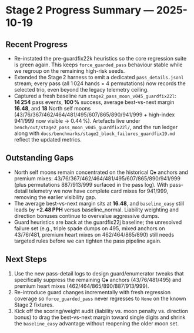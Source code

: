 # Stage 2 Progress Summary — 2025-10-19

## Recent Progress
- Re-instated the pre-guardfix22k heuristics so the core regression suite is green again. This keeps `force_guarded_pass` behaviour stable while we regroup on the remaining high-risk seeds.
- Extended the Stage 2 harness to emit a dedicated `pass_details.jsonl` stream; every pass (all 1 024 hands × 4 permutations) now records the selected trio, even beyond the legacy telemetry ceiling.
- Captured a fresh baseline run `stage2_pass_moon_v045_guardfix22l`: **14 254** pass events, **100 %** success, average best-vs-next margin **16.48**, and **18** North self moons (43/76/367/462/464/481/495/607/865/890/941/999 + high-index 941/999 now visible → 0.44 %). Artefacts live under `bench/out/stage2_pass_moon_v045_guardfix22l/`, and the run ledger along with `docs/benchmarks/stage2_block_failures_guardfix19.md` reflect the updated metrics.

## Outstanding Gaps
- North self moons remain concentrated on the historical Q♠ anchors and premium mixes: 43/76/367/462/464/481/495/607/865/890/941/999 (plus permutations 887/913/999 surfaced in the pass log). With pass-detail telemetry we now have complete card mixes for 941/999, removing the earlier visibility gap.
- The average best-vs-next margin sits at **16.48**, and `baseline_easy` still leads by **+2.48 PPH** versus baseline_normal. Liability weighting and direction bonuses continue to overvalue aggressive dumps.
- Guard heuristics are back at the guardfix22j baseline; the unresolved failure set (e.g., triple spade dumps on 495, mixed anchors on 43/76/481, premium heart mixes on 462/464/865/890) still needs targeted rules before we can tighten the pass pipeline again.

## Next Steps
1. Use the new pass-detail logs to design guard/enumerator tweaks that specifically suppress the remaining Q♠ anchors (43/76/481/495) and premium heart mixes (462/464/865/890/887/913/999).
2. Re-introduce guard changes incrementally with fresh regression coverage so `force_guarded_pass` never regresses to `None` on the known Stage 2 fixtures.
3. Kick off the scoring/weight audit (liability vs. moon penalty vs. direction bonus) to drag the best-vs-next margin toward single digits and shrink the `baseline_easy` advantage without reopening the older moon set.
